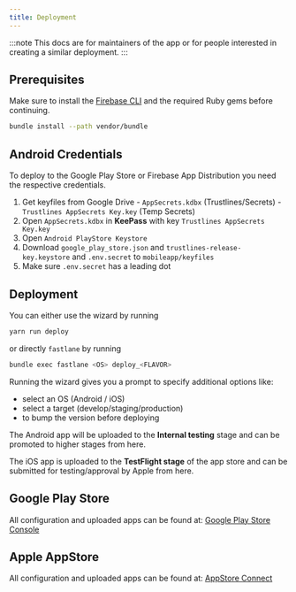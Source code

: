 ```yaml
---
title: Deployment
---
```


:::note
This docs are for maintainers of the app or for people interested in creating a similar
deployment.
:::

## Prerequisites

Make sure to install the [Firebase CLI](https://firebase.google.com/docs/cli) and the required Ruby gems before continuing.

```bash
bundle install --path vendor/bundle
```

## Android Credentials

To deploy to the Google Play Store or Firebase App Distribution you need the respective credentials.

1. Get keyfiles from Google Drive - `AppSecrets.kdbx` (Trustlines/Secrets) - `Trustlines AppSecrets Key.key` (Temp Secrets)
2. Open `AppSecrets.kdbx` in **KeePass** with key `Trustlines AppSecrets Key.key`
3. Open `Android PlayStore Keystore`
4. Download `google_play_store.json` and `trustlines-release-key.keystore` and `.env.secret` to `mobileapp/keyfiles`
5. Make sure `.env.secret` has a leading dot

## Deployment

You can either use the wizard by running

```bash
yarn run deploy
```

or directly `fastlane` by running

```bash
bundle exec fastlane <OS> deploy_<FLAVOR>
```

Running the wizard gives you a prompt to specify additional options like:

- select an OS (Android / iOS)
- select a target (develop/staging/production)
- to bump the version before deploying

The Android app will be uploaded to the **Internal testing** stage and can be promoted to higher stages from here.

The iOS app is uploaded to the **TestFlight stage** of the app store and can be submitted for testing/approval by Apple from here.

## Google Play Store

All configuration and uploaded apps can be found at: [Google Play Store Console](https://play.google.com/apps/publish)

## Apple AppStore

All configuration and uploaded apps can be found at: [AppStore Connect](https://appstoreconnect.apple.com)
